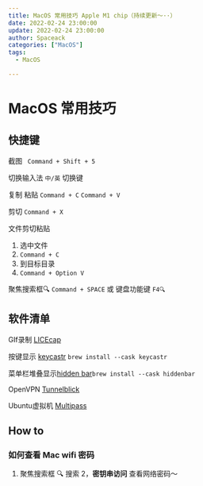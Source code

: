 ```yaml
---
title: MacOS 常用技巧 Apple M1 chip（持续更新～··）
date: 2022-02-24 23:00:00
update: 2022-02-24 23:00:00
author: Spaceack
categories: ["MacOS"]
tags: 
  - MacOS

---
```

# MacOS 常用技巧
## 快捷键
截图 ` Command + Shift + 5`

切换输入法 `中/英` 切换键

复制 粘贴 `Command + C` `Command + V`

剪切 `Command + X`

文件剪切粘贴
  1. 选中文件
  2. `Command + C`
  3. 到目标目录
  4. `Command + Option V`

聚焦搜索框🔍 `Command + SPACE` 或 键盘功能键 `F4🔍`

## 软件清单
GIf录制 [LICEcap](https://www.cockos.com/licecap/)

按键显示 [keycastr](https://github.com/keycastr/keycastr) `brew install --cask keycastr`

菜单栏堆叠显示[hidden bar](https://github.com/dwarvesf/hidden)`brew install --cask hiddenbar`

OpenVPN [Tunnelblick](https://tunnelblick.net/)

Ubuntu虚拟机 [Multipass](https://multipass.run/)

## How to

### 如何查看 Mac wifi 密码
1. 聚焦搜索框 🔍 搜索 
2，**密钥串访问** 查看网络密码～